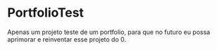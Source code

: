 # PortfolioTest

Apenas um projeto teste de um portfolio, para que no futuro eu possa aprimorar e reinventar esse projeto do 0.